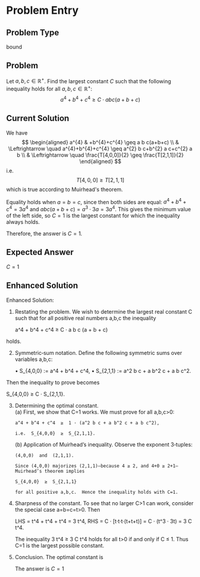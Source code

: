 # Problem Entry

## Problem Type
bound

## Problem
Let $a, b, c \in \mathbb{R}^{+}$. Find the largest constant $C$ such that the following inequality holds for all $a, b, c \in \mathbb{R}^{+}$:
$$
a^{4}+b^{4}+c^{4} \geq C \cdot a b c (a+b+c)
$$

## Current Solution
We have
$$
\begin{aligned}
a^{4} & +b^{4}+c^{4} \geq a b c(a+b+c) \\
& \Leftrightarrow \quad a^{4}+b^{4}+c^{4} \geq a^{2} b c+b^{2} a c+c^{2} a b \\
& \Leftrightarrow \quad \frac{T[4,0,0]}{2} \geq \frac{T[2,1,1]}{2}
\end{aligned}
$$
i.e.
$$
T[4,0,0] \geq T[2,1,1]
$$
which is true according to Muirhead's theorem.

Equality holds when $a = b = c$, since then both sides are equal: $a^4 + b^4 + c^4 = 3a^4$ and $abc(a+b+c) = a^3 \cdot 3a = 3a^4$. This gives the minimum value of the left side, so $C = 1$ is the largest constant for which the inequality always holds.

Therefore, the answer is $C = 1$.

## Expected Answer
$C = 1$

## Enhanced Solution
Enhanced Solution:

1. Restating the problem.  We wish to determine the largest real constant C such that for all positive real numbers a,b,c the inequality

    a^4 + b^4 + c^4  ≥  C · a b c (a + b + c)

holds.

2. Symmetric‐sum notation.  Define the following symmetric sums over variables a,b,c:

   •  S_{4,0,0} :=  a^4 + b^4 + c^4,
   •  S_{2,1,1} :=  a^2 b c + a b^2 c + a b c^2.

Then the inequality to prove becomes

   S_{4,0,0}  ≥  C · S_{2,1,1}.

3. Determining the optimal constant.  
   (a)  First, we show that C=1 works.  We must prove for all a,b,c>0:

       a^4 + b^4 + c^4  ≥  1 · (a^2 b c + a b^2 c + a b c^2),

       i.e.  S_{4,0,0}  ≥  S_{2,1,1}.

   (b)  Application of Muirhead’s inequality.  Observe the exponent 3‐tuples:

       (4,0,0)  and  (2,1,1).

       Since (4,0,0) majorizes (2,1,1)—because 4 ≥ 2, and 4+0 ≥ 2+1—Muirhead’s theorem implies

       S_{4,0,0}  ≥  S_{2,1,1}

       for all positive a,b,c.  Hence the inequality holds with C=1.

4. Sharpness of the constant.  To see that no larger C>1 can work, consider the special case a=b=c=t>0.  Then

   LHS  =  t^4 + t^4 + t^4  =  3 t^4,
   RHS  =  C · [t·t·t·(t+t+t)]  =  C · (t^3 · 3t)  =  3 C t^4.

   The inequality 3 t^4 ≥ 3 C t^4 holds for all t>0 if and only if C ≤ 1.  Thus C=1 is the largest possible constant.

5. Conclusion.  The optimal constant is

   The answer is $C=1$
